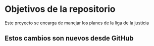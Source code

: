 # Objetivos de la repositorio

Este proyecto se encarga de manejar los planes de la liga de la justicia

## Estos cambios son nuevos  desde GitHub
